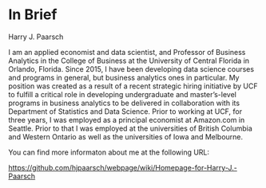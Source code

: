 # In Brief
Harry J. Paarsch

I am an applied economist and data scientist, and Professor of Business Analytics in the College of Business at the University of Central Florida in
Orlando, Florida.  Since 2015, I have been developing data science courses and programs in general, but business analytics ones in particular.  My 
position was created as a result of a recent strategic hiring initiative by UCF to fulfill a critical role in developing undergraduate and master’s-level
programs in business analytics to be delivered in collaboration with its Department of Statistics and Data Science.  Prior to working at UCF, for three
years, I was employed as a principal economist at Amazon.com in Seattle.  Prior to that I was employed at the universities of British Columbia and Western
Ontario as well as the universities of Iowa and Melbourne.

You can find more informaton about me at the following URL:

https://github.com/hjpaarsch/webpage/wiki/Homepage-for-Harry-J.-Paarsch
